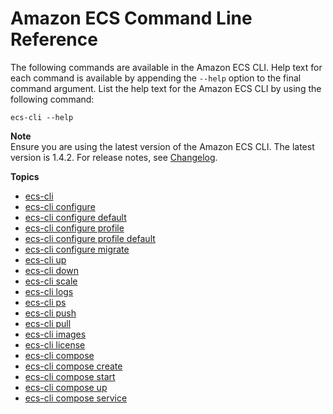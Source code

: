 # Amazon ECS Command Line Reference<a name="ECS_CLI_reference"></a>

The following commands are available in the Amazon ECS CLI\. Help text for each command is available by appending the `--help` option to the final command argument\. List the help text for the Amazon ECS CLI by using the following command:

```
ecs-cli --help
```

**Note**  
Ensure you are using the latest version of the Amazon ECS CLI\. The latest version is 1\.4\.2\. For release notes, see [Changelog](https://github.com/aws/amazon-ecs-cli/blob/master/CHANGELOG.md)\.

**Topics**
+ [ecs\-cli](cmd-ecs-cli.md)
+ [ecs\-cli configure](cmd-ecs-cli-configure.md)
+ [ecs\-cli configure default](cmd-ecs-cli-configure-default.md)
+ [ecs\-cli configure profile](cmd-ecs-cli-configure-profile.md)
+ [ecs\-cli configure profile default](cmd-ecs-cli-configure-profile-default.md)
+ [ecs\-cli configure migrate](cmd-ecs-cli-configure-migrate.md)
+ [ecs\-cli up](cmd-ecs-cli-up.md)
+ [ecs\-cli down](cmd-ecs-cli-down.md)
+ [ecs\-cli scale](cmd-ecs-cli-scale.md)
+ [ecs\-cli logs](cmd-ecs-cli-logs.md)
+ [ecs\-cli ps](cmd-ecs-cli-ps.md)
+ [ecs\-cli push](cmd-ecs-cli-push.md)
+ [ecs\-cli pull](cmd-ecs-cli-pull.md)
+ [ecs\-cli images](cmd-ecs-cli-images.md)
+ [ecs\-cli license](cmd-ecs-cli-license.md)
+ [ecs\-cli compose](cmd-ecs-cli-compose.md)
+ [ecs\-cli compose create](cmd-ecs-cli-compose-create.md)
+ [ecs\-cli compose start](cmd-ecs-cli-compose-start.md)
+ [ecs\-cli compose up](cmd-ecs-cli-compose-up.md)
+ [ecs\-cli compose service](cmd-ecs-cli-compose-service.md)